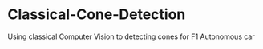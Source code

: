 # Classical-Cone-Detection
Using classical Computer Vision to detecting cones for F1 Autonomous car
